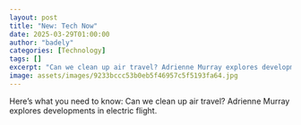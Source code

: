 ```yaml
---
layout: post
title: "New: Tech Now"
date: 2025-03-29T01:00:00
author: "badely"
categories: [Technology]
tags: []
excerpt: "Can we clean up air travel? Adrienne Murray explores developments in electric flight."
image: assets/images/9233bccc53b0eb5f46957c5f5193fa64.jpg
---
```


Here’s what you need to know: Can we clean up air travel? Adrienne Murray explores developments in electric flight.

